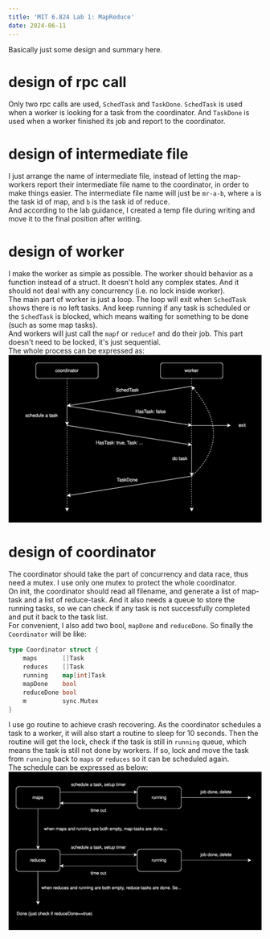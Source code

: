 ```yaml
---
title: 'MIT 6.824 Lab 1: MapReduce'
date: 2024-06-11
---
```


Basically just some design and summary here.

# design of rpc call
Only two rpc calls are used, `SchedTask` and `TaskDone`. `SchedTask` is used when a worker is looking for a task from the coordinator. And `TaskDone` is used when a worker finished its job and report to the coordinator.

# design of intermediate file
I just arrange the name of intermediate file, instead of letting the map-workers report their intermediate file name to the coordinator, in order to make things easier. The intermediate file name will just be `mr-a-b`, where `a` is the task id of map, and `b` is the task id of reduce.  
And according to the lab guidance, I created a temp file during writing and move it to the final position after writing.

# design of worker
I make the worker as simple as possible. The worker should behavior as a function instead of a struct. It doesn't hold any complex states. And it should not deal with any concurrency (i.e. no lock inside worker).  
The main part of worker is just a loop. The loop will exit when `SchedTask` shows there is no left tasks. And keep running if any task is scheduled or the `SchedTask` is blocked, which means waiting for something to be done (such as some map tasks).  
And workers will just call the `mapf` or `reducef` and do their job. This part doesn't need to be locked, it's just sequential.  
The whole process can be expressed as: ![lab1_1](./lab1_1.svg)

# design of coordinator
The coordinator should take the part of concurrency and data race, thus need a mutex. I use only one mutex to protect the whole coordinator.  
On init, the coordinator should read all filename, and generate a list of map-task and a list of reduce-task. And it also needs a queue to store the running tasks, so we can check if any task is not successfully completed and put it back to the task list.  
For convenient, I also add two bool, `mapDone` and `reduceDone`. So finally the `Coordinator` will be like:  
```go
type Coordinator struct {
	maps       []Task
	reduces    []Task
	running    map[int]Task
	mapDone    bool
	reduceDone bool
	m          sync.Mutex
}
```
I use go routine to achieve crash recovering. As the coordinator schedules a task to a worker, it will also start a routine to sleep for 10 seconds. Then the routine will get the lock, check if the task is still in `running` queue, which means the task is still not done by workers. If so, lock and move the task from `running` back to `maps` or `reduces` so it can be scheduled again.  
The schedule can be expressed as below: ![lab1_2](./lab1_2.svg)
